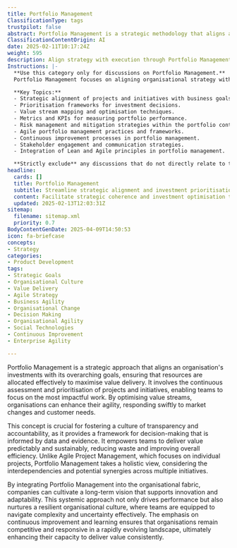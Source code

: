 ```yaml
---
title: Portfolio Management
ClassificationType: tags
trustpilot: false
abstract: Portfolio Management is a strategic methodology that aligns an organisation's investments with its overarching objectives, ensuring effective resource allocation to maximise value delivery. Originating from the need to continuously assess and prioritise projects and initiatives, this approach enables teams to concentrate on the most impactful work. Its importance lies in fostering a culture of transparency and accountability, as it provides a data-driven framework for decision-making that empowers teams to deliver value predictably and sustainably, while also reducing waste and enhancing overall efficiency. Unlike Agile Project Management, which focuses on individual projects, Portfolio Management adopts a holistic perspective, considering the interdependencies and potential synergies among multiple initiatives. By embedding Portfolio Management within the organisational structure, companies can develop a long-term vision that promotes innovation and adaptability. This systemic approach not only drives performance but also cultivates a resilient organisational culture, equipping teams to effectively navigate complexity and uncertainty. The emphasis on continuous improvement and learning ensures that organisations remain competitive and responsive in a rapidly changing environment, ultimately enhancing their ability to deliver consistent value.
ClassificationContentOrigin: AI
date: 2025-02-11T10:17:24Z
weight: 595
description: Align strategy with execution through Portfolio Management. Prioritise investments, optimise value streams, and drive organisational agility.
Instructions: |-
  **Use this category only for discussions on Portfolio Management.**  
  Portfolio Management focuses on aligning organisational strategy with execution to ensure that investments are prioritised effectively, value streams are optimised, and overall organisational agility is enhanced. This category encompasses the methodologies and practices that facilitate the management of a portfolio of projects and initiatives in a way that maximises value and supports strategic objectives.

  **Key Topics:**
  - Strategic alignment of projects and initiatives with business goals.
  - Prioritisation frameworks for investment decisions.
  - Value stream mapping and optimisation techniques.
  - Metrics and KPIs for measuring portfolio performance.
  - Risk management and mitigation strategies within the portfolio context.
  - Agile portfolio management practices and frameworks.
  - Continuous improvement processes in portfolio management.
  - Stakeholder engagement and communication strategies.
  - Integration of Lean and Agile principles in portfolio management.

  **Strictly exclude** any discussions that do not directly relate to the management of a portfolio of projects, such as operational management, team-level Agile practices, or unrelated business strategies that do not focus on the alignment of strategy with execution.
headline:
  cards: []
  title: Portfolio Management
  subtitle: Streamline strategic alignment and investment prioritisation to enhance value delivery and foster organisational responsiveness.
  content: Facilitate strategic coherence and investment optimisation to maximise value delivery and enhance organisational adaptability. Posts should explore prioritisation frameworks, value stream mapping, performance metrics, and the interplay between strategy and execution, drawing insights from complexity theory and evidence-based management principles.
  updated: 2025-02-13T12:03:31Z
sitemap:
  filename: sitemap.xml
  priority: 0.7
BodyContentGenDate: 2025-04-09T14:50:53
icon: fa-briefcase
concepts:
- Strategy
categories:
- Product Development
tags:
- Strategic Goals
- Organisational Culture
- Value Delivery
- Agile Strategy
- Business Agility
- Organisational Change
- Decision Making
- Organisational Agility
- Social Technologies
- Continuous Improvement
- Enterprise Agility

---
```

Portfolio Management is a strategic approach that aligns an organisation's investments with its overarching goals, ensuring that resources are allocated effectively to maximise value delivery. It involves the continuous assessment and prioritisation of projects and initiatives, enabling teams to focus on the most impactful work. By optimising value streams, organisations can enhance their agility, responding swiftly to market changes and customer needs.

This concept is crucial for fostering a culture of transparency and accountability, as it provides a framework for decision-making that is informed by data and evidence. It empowers teams to deliver value predictably and sustainably, reducing waste and improving overall efficiency. Unlike Agile Project Management, which focuses on individual projects, Portfolio Management takes a holistic view, considering the interdependencies and potential synergies across multiple initiatives.

By integrating Portfolio Management into the organisational fabric, companies can cultivate a long-term vision that supports innovation and adaptability. This systemic approach not only drives performance but also nurtures a resilient organisational culture, where teams are equipped to navigate complexity and uncertainty effectively. The emphasis on continuous improvement and learning ensures that organisations remain competitive and responsive in a rapidly evolving landscape, ultimately enhancing their capacity to deliver value consistently.
